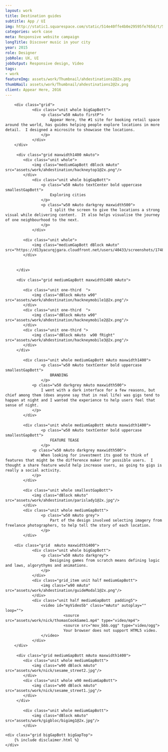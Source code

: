 ```yaml
---
layout: work
title: Destination guides
subtitle: App / UI
img: http://static1.squarespace.com/static/514e40ffe4b0e29595fe765d/t/5647bbb0e4b072d19f90d5f1/1447541681826/?format=750w
categories: work case
meta: Responsive website campaign
longTitle: Discover music in your city 
year: 2015
role: Designer
jobRole: UX, UI 
jobOutput: Responsive design, Video
tags: 
- work
featureImg: assets/work/Thumbnail/ahdestinations2@2x.png
thumbNail: assets/work/Thumbnail/ahdestinations2@2x.png
client: Appear Here, 2016
---
```


<div class="wider">

		<div class="grid">
				<div class="unit whole bigGapBott">
					<p class="w50 mAuto firstP">
						Appear Here, the #1 site for booking retail space around the world, has guides helping people explore locations in more detail.  I designed a microsite to showcase the locations.
					</p>
				</div> 	
		</div>

		 <div class="grid maxwidth1400 mAuto"> 
		 	<div class="unit whole">
		 		<img class="mediumGapBott dBlock mAuto" src="assets/work/ahdestination/hackneytop1@2x.png"/> 
		 	</div>
				<div class="unit whole bigGapBott">
					<p class="w50 mAuto textCenter bold uppercase smallestGapBott">
						Exploring cities
					</p>
					<p class="w50 mAuto darkgrey maxwidth500">
						I split the screen to give the locations a strong visual while delivering content.  It also helps visualise the journey of one neighbourhood to the next.	
					</p>
				</div> 			 	

		 	<div class="unit whole">
		 		<img class="mediumGapBott dBlock mAuto" src="https://d13yacurqjgara.cloudfront.net/users/40433/screenshots/1748038/userguide__1_.gif"/> 
		 	</div>
				

		 </div>

		 <div class="grid mediumGapBott maxwidth1400 mAuto">

		 	<div class="unit one-third  ">
		 		<img class="dBlock mAuto w90" src="assets/work/ahdestination/hackneymobile1@2x.png"/> 
		 	</div>	
		 	<div class="unit one-third  ">
		 		<img class="dBlock mAuto w90" src="assets/work/ahdestination/hackneymobile2@2x.png"/> 
		 	</div>
		 	<div class="unit one-third ">
		 		<img class="dBlock mAuto  w90 fRight" src="assets/work/ahdestination/hackneymobile3@2x.png"/> 
		 	</div>				 				 	
		 </div> 

		 	<div class="unit whole mediumGapBott mAuto maxwidth1400">
					<p class="w50 mAuto textCenter bold uppercase smallestGapBott">
						BRANDING
					</p>		 		
		 		<p class="w50 darkgrey mAuto maxwidth500">
		 			I went with a dark interface for a few reasons, but chief among them (does anyone say that in real life) was gigs tend to happen at night and I wanted the experience to help users feel that sense of night.
		 		</p>
		 	</div>			 

		 	<div class="unit whole mediumGapBott mAuto maxwidth1400">
					<p class="w50 mAuto textCenter bold uppercase smallestGapBott">
						FEATURE TEASE
					</p>		 		
		 		<p class="w50 mAuto darkgrey maxwidth500">
		 			When looking for investment its good to think of features that might be the difference maker for possible users.  I thought a share feature would help increase users, as going to gigs is really a social activity.
		 		</p>
		 	</div>	
	
		 	<div class="unit whole smallestGapBott">
		 		<img class="dBlock mAuto" src="assets/work/ahdestination/parislady1@2x.jpg"/> 
		 	</div>		
			<div class="unit whole mediumGapBott">
					<p class="w50 mAuto grey">
						Part of the design involved selecting imagery from freelance photographers, to help tell the story of each location. 
					</p>						 		 
			</div>

		<div class="grid  mAuto maxwidth1400">
				<div class="unit whole bigGapBott">
					<p class="w50 mAuto darkgrey">
						Designing games from scratch means defining logic and laws, algorythyms and animations.  
					</p>
				</div> 	
				<div class="grid_item unit half mediumGapBott">
					<img class="w90 mAuto" src="assets/work/ahdestination/guideModal1@2x.png"/>	
				</div>
				<div class="unit half mediumGapBott  padding5">
					<video id="myVideo5b" class="mAuto" autoplay="" loop="">
							  <source src="assets/work/nick/thomasCookGame1.mp4" type="video/mp4">
							  <source src="mov_bbb.ogg" type="video/ogg">
							  Your browser does not support HTML5 video.
					</video>		
				</div>
		</div>		 

		 <div class="grid mediumGapBott mAuto maxwidth1400">
		 	<div class="unit whole mediumGapBott">
		 		<img class="w90 dBlock mAuto" src="assets/work/nick/sesame_street2.jpg"/> 
		 	</div>	
		 	<div class="unit whole w90 mediumGapBott">
		 		<img class="w90 dBlock mAuto" src="assets/work/nick/sesame_street1.jpg"/> 
		 	</div>	
		 </div>	
		 
		 	<div class="unit whole mediumGapBott">
		 		<img class="dBlock mAuto" src="assets/work/gigbloc/bigimg1@2x.jpg"/> 
		 	</div>	

	
</div>





	<div class="grid bigGapBott bigGapTop">
		{% include disclaimer.html %}
	</div>

</div>
